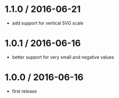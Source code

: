 1.1.0 / 2016-06-21
==================

* add support for vertical SVG scale

1.0.1 / 2016-06-16
==================

* better support for very small and negative values

1.0.0 / 2016-06-16
==================

* first release

